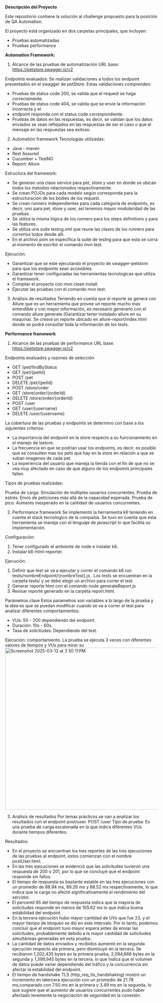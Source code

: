**Descripción del Proyecto**

Este repositorio contiene la solución al challenge propuesto para la posición de QA Automation.

El proyecto está organizado en dos carpetas principales, que incluyen:

- Pruebas automatizadas
- Pruebas performance

**Automation Framework:**
1. Alcance de las pruebas de automatización
URL base: https://petstore.swagger.io/v2

Endpoints evaluados:
Se realizan validaciones a todos los endpoint presentados en el swagger de petStore. Estas
validaciones comprenden:

- Pruebas de status code 200, se valida que el request se haga correctamente.
- Pruebas de status code 404, se valida que se envie la información incorrecta y el
- endpoint responda con el status code correspondiente.
- Pruebas de datos en las respuestas, es decir, se validan que los datos enviados se vean reflejados en las respuestas de ser el caso o que el mensaje en las respuestas sea exitoso.

2. Automation framework
Tecnologías utilizadas:

- Java - maven
- Rest Assured
- Cucumber + TestNG
- Report: Allure

Estructura del framework:

- Se generan una clase service para pet, store y user en donde se ubican todos los metodos relacionados respectivamente.
- Se crean POJOs para cada modelo según corresponda para la estructuración de los bodies de los request.
- Se crean runners independientes para cada categoria de endpoints, es decir, uno para pet, store y user, asi tenemos mayor modularidad de las pruebas.
- Se utiliza la misma lógica de los runners para los steps definitions y para las features.
- Se utiliza una suite testng.xml que reune las clases de los runners para correrlos todos desde alli.
- En el archivo pom se especifica la suite de testng para que esta se corra al momento de escribir el comando mvn test.

Ejecución:

- Garantizar que se este ejecutando el proyecto de swagger-petstore para que los endpoints sean accesibles.
- Garantizar tener configuradas las herramientas tecnologicas que utiliza el framework.
- Compilar el proyecto con mvn clean install.
- Ejecutar las pruebas con el comando mvn test.

3. Análisis de resultados
Teniendo en cuenta que el reporte se genera con Allure que es un herramienta que provee un reporte mucho mas entendible y con mayor información, es necesario generarlo con el comando allure generate.(Garantizar tener instalado allure en su maquina). Se creará un reporte ubicado en allure-report/index.html donde se podrá consultar toda la información de los tests.


**Performance framework**
1. Alcance de las pruebas de performance
URL base: https://petstore.swagger.io/v2

Endpoints evaluados y razones de selección

- GET /pet/findByStatus
- GET /pet/{petId}
- POST /pet
- DELETE /pet/{petId}
- POST /store/order
- GET /store/order/{orderId}
- DELETE /store/order/{orderId}
- POST /user
- GET /user/{username}
- DELETE /user/{username}

La cobertura de las pruebas y endpoints se determino con base a los siguientes criterios:

- La importancia del endpoint en la store respecto a su funcionamiento en el manejo de lastore.
- La frecuencia en que se podrían usar los endpoints, es decir, es posible que se consulten mas los pets que hay en la store en relación a que se suban imagenes de cada pet.
- La experiencia del usuario que maneja la tienda con el fin de que no se vea muy afectado en caso de que alguno de los endpoints principales fallen.

Tipos de pruebas realizadas:

Prueba de carga: Simulación de múltiples usuarios concurrentes.
Prueba de estrés: Envío de peticiones más allá de la capacidad esperada.
Prueba de pico: Aumento inesperado en la cantidad de usuarios concurrentes.

2. Performance framework
Se implementó la herramienta k6 teniendo en cuenta el stack tecnologico de la compañia. Se
tuvo en cuenta que esta herramienta se maneja con el lenguaje de javascript lo que facilita su
implementación.

Configuración:
1. Tener configurado el ambiente de node e instalar k6.
2. Instalar k6-html-reporter.

Ejecución:
1. Definir que test se va a ejecutar y correr el comando k6 run
tests/nombreEndpoint/{nombreTest}.js . Los tests se encuentran en la carpeta tests/ y se
debe elegir un archivo para correr el test.
2. Generar reporte html con el comando node generateReport.js
3. Revisar reporte generado en la carpeta report.html.

Parámetros clave
Estos parametros son variables a lo largo de la prueba y la idea es que se puedan modificar
cuando se va a correr el test para analizar diferentes comportamientos.

- VUs: 50 - 200 dependiendo del endpoint.
- Duración: 10s - 60s.
- Tasa de solicitudes: Dependiendo del test.

Ejecución:
comportamiento.
La prueba se ejecuta 3 veces con diferentes valores de tiempos y VUs para mirar su
<img width="534" alt="Screenshot 2025-03-12 at 3 50 11 PM" src="https://github.com/user-attachments/assets/cdf49630-b27b-4d04-9823-28704ff60548" />


3. Análisis de resultados
Por temas prácticos se van a analizar los resultados con el endpoint post/user.
POST /user
Tipo de prueba: Es una prueba de carga escalonada en la que indica diferentes VUs durante
tiempos diferentes.

Resultados:
- En el proyecto se encuentran los tres reportes de las tres ejecuciones de las pruebas al endpoint, estos comienzan con el nombre postUser.html.
- En las tres ejecuciones se evidenció que las solicitudes tuvieron una respuesta de 200 o 201, por lo que se concluyé que el endpoint responde sin fallos.
- El tiempo de respuesta es bastante estable en las tres ejecuciones con un promedio de 88.94 ms, 89.26 ms y 88.52 ms respectivamente, lo que indica que la carga no afectó significativamente el rendimiento del servidor.
- El percentil 95 del tiempo de respuesta indica que la mayoria de solicitudes responde en menos de 105.62 ms lo que indica buena estabilidad del endpoint.
- En la tercera ejecución hubo mayor cantidad de UVs que fue 23, y el mayor tiempo de bloqueo se dió en este intervalo. Por lo tanto, podemos concluir que el endpoint tuvo mayor espera antes de enviar las solicitudes, probablemente debido a la mayor cantidad
de solicitudes simultáneas generadas en esta prueba.
- La cantidad de datos enviados y recibidos aumentó en la segunda ejecución respecto ala primera, pero disminuyó en la tercera. Se recibieron 1,202,435 bytes en la primera prueba, 2,094,666 bytes en la segunda y 1,399,945 bytes en la tercera, lo que indica
que el volumen de datos puede variar dependiendo del tráfico y la concurrencia sin afectar la estabilidad del endpoint.
- El tiempo de handshake TLS (http_req_tls_handshaking) mostró un incremento en latercera ejecución con un promedio de 21.78 ms,comparado con 7.50 ms en la primera y  3.49 ms en la segunda, lo que sugiere que el aumento de usuarios concurrentes pudo
haber afectado levemente la negociación de seguridad en la conexión.
